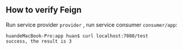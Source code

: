 ## How to verify Feign

Run service provider `provider` , run service consumer `consumer/app`:

```
huandeMacBook-Pro:app huan$ curl localhost:7080/test
success, the result is 3
```